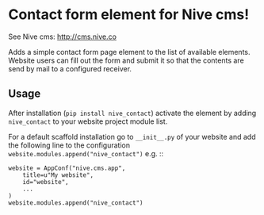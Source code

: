 
# Contact form element for Nive cms!

See Nive cms: http://cms.nive.co

Adds a simple contact form page element to the list of available elements.
Website users can fill out the form and submit it so that the contents are
send by mail to a configured receiver.

## Usage

After installation (``pip install nive_contact``) activate the element by
adding ``nive_contact`` to your website project module list.

For a default scaffold installation go to `__init__.py` of your website
and add the following line to the configuration 
``website.modules.append("nive_contact")`` e.g. ::

    website = AppConf("nive.cms.app",
        title=u"My website", 
        id="website",
        ...
    )
    website.modules.append("nive_contact")
 

